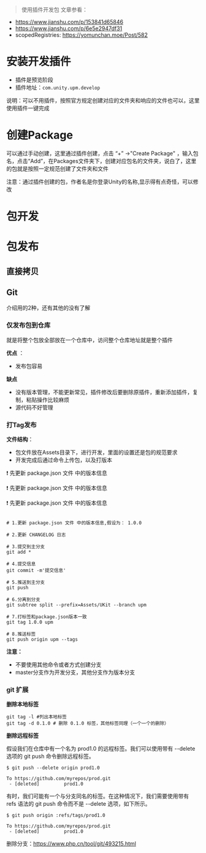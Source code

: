 > 使用插件开发包
文章参看：

- https://www.jianshu.com/p/153841d65846
- https://www.jianshu.com/p/6e5e2947df31
- scopedRegistries: https://yomunchan.moe/Post/582

# 安装开发插件

- 插件是预览阶段
- 插件地址：`com.unity.upm.develop`

说明：可以不用插件，按照官方规定创建对应的文件夹和响应的文件也可以，这里使用插件一键完成

# 创建Package

可以通过手动创建，这里通过插件创建，点击 “+” ->"Create Package" ，输入包名，点击“Add”，在Packages文件夹下，创建对应包名的文件夹，说白了，这里的包就是按照一定规范创建了文件夹和文件

注意：通过插件创建的包，作者名是你登录Unity的名称,显示得有点奇怪，可以修改

# 包开发

# 包发布

## 直接拷贝

##

## Git

介绍用的2种，还有其他的没有了解

### 仅发布包到仓库
就是将整个包放全部放在一个仓库中，访问整个仓库地址就是整个插件

 **优点** ：
- 发布包容易

 **缺点** 

- 没有版本管理，不能更新常见，插件修改后要删除原插件，重新添加插件，复制，粘贴操作比较麻烦
- 源代码不好管理

###  打Tag发布


 **文件结构**：
- 包文件放在Assets目录下，进行开发，里面的设置还是包的规范要求
- 开发完成后通过命令上传包，以及打版本


:exclamation:  先更新 package.json 文件 中的版本信息

:exclamation:  先更新 package.json 文件 中的版本信息

:exclamation:  先更新 package.json 文件 中的版本信息


``` git bash

# 1.更新 package.json 文件 中的版本信息,假设为： 1.0.0

# 2.更新 CHANGELOG 日志

# 3.提交到主分支
git add * 

# 4.提交信息
git commit -m'提交信息' 

# 5.推送到主分支
git push 

# 6.分离到分支
git subtree split --prefix=Assets/UKit --branch upm 

# 7.打标签和package.json版本一致
git tag 1.0.0 upm 

# 8.推送标签
git push origin upm --tags 

```

 **注意：** 

- 不要使用其他命令或者方式创建分支
- master分支作为开发分支，其他分支作为版本分支

### git 扩展

 **删除本地标签** 

```
git tag -l #列出本地标签
git tag -d 0.1.0 # 删除 0.1.0 标签，其他标签同理（一个一个的删除）
```
 **删除远程标签** 

假设我们在仓库中有一个名为 prod1.0 的远程标签。我们可以使用带有 --delete 选项的 git push 命令删除远程标签。

```
$ git push --delete origin prod1.0

To https://github.com/myrepos/prod.git
 - [deleted]         prod1.0
```

有时，我们可能有一个与分支同名的标签。在这种情况下，我们需要使用带有 refs 语法的 git push 命令而不是 --delete 选项，如下所示。

```
$ git push origin :refs/tags/prod1.0

To https://github.com/myrepos/prod.git
 - [deleted]         prod1.0
```

删除分支：https://www.php.cn/tool/git/493215.html



